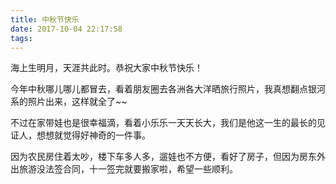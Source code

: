 ```yaml
---
title: 中秋节快乐
date: 2017-10-04 22:17:58
tags:
---
```


海上生明月，天涯共此时。恭祝大家中秋节快乐！

今年中秋哪儿哪儿都冒去，看着朋友圈去各洲各大洋晒旅行照片，我真想翻点银河系的照片出来，这样就全了~~

不过在家带娃也是很幸福滴，看着小乐乐一天天长大，我们是他这一生的最长的见证人，想想就觉得好神奇的一件事。

因为农民房住着太吵，楼下车多人多，遛娃也不方便，看好了房子，但因为房东外出旅游没法签合同，十一签完就要搬家啦，希望一些顺利。
